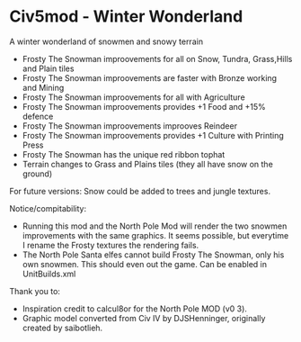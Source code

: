 # Civ5mod - Winter Wonderland
A winter wonderland of snowmen and snowy terrain

- Frosty The Snowman improovements for all on Snow, Tundra, Grass,Hills and Plain tiles 
- Frosty The Snowman improovements are faster with Bronze working and Mining
- Frosty The Snowman improovements for all with Agriculture
- Frosty The Snowman improovements provides +1 Food and +15% defence
- Frosty The Snowman improovements improoves Reindeer
- Frosty The Snowman improovements provides +1 Culture with Printing Press
- Frosty The Snowman has the unique red ribbon tophat
- Terrain changes to Grass and Plains tiles (they all have snow on the ground)

For future versions: Snow could be added to trees and jungle textures. 

Notice/compitability: 
- Running this mod and the North Pole Mod will render the two snowmen improvements with the same graphics. It seems possible, but everytime I rename the Frosty textures the rendering fails.
- The North Pole Santa elfes cannot build Frosty The Snowman, only his own snowmen. This should even out the game. Can be enabled in UnitBuilds.xml

Thank you to:
- Inspiration credit to calcul8or for the North Pole MOD (v0 3).
- Graphic model converted from Civ IV by DJSHenninger, originally created by saibotlieh.

